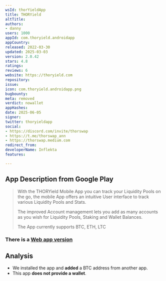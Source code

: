 ```yaml
---
wsId: thorYieldApp
title: THORYield
altTitle: 
authors:
- danny
users: 1000
appId: com.thoryield.androidapp
appCountry: 
released: 2022-03-30
updated: 2025-03-03
version: 2.0.42
stars: 4.8
ratings: 
reviews: 6
website: https://thoryield.com
repository: 
issue: 
icon: com.thoryield.androidapp.png
bugbounty: 
meta: removed
verdict: nowallet
appHashes: 
date: 2025-06-05
signer: 
twitter: thoryieldapp
social:
- https://discord.com/invite/thorswap
- https://t.me/thorswap_ann
- https://thorswap.medium.com
redirect_from: 
developerName: Inflekta
features: 

---
```


## App Description from Google Play 

> With the THORYield Mobile App you can track your Liquidity Pools on the go, the mobile App offers an intuitive User interface to track various Liquidity Pools and Stats.
>
> The improved Account management lets you add as many accounts as you wish for Liquidity Pools, Staking and Wallet Balances.
>
> The App currently supports BTC, ETH, LTC

### There is a [Web app version](https://app.thoryield.com/dashboard)

## Analysis 

- We installed the app and **added** a BTC address from another app.
- This app **does not provide a wallet**.



